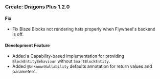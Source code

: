 ### Create: Dragons Plus 1.2.0

#### Fix

- Fix Blaze Blocks not rendering hats properly when Flywheel's backend is off.

#### Development Feature

- Added a Capability-based implementation for providing `BlockEntityBehaviour` without `SmartBlockEntity`.
- Added `@UnknownNullability` defaults annotation for return values and parameters.
